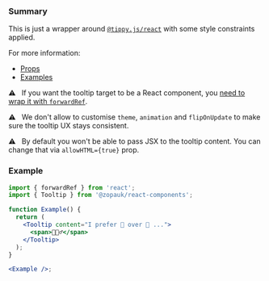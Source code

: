 ### Summary

This is just a wrapper around [`@tippy.js/react`](https://github.com/atomiks/tippy.js-react) with some style constraints applied.

For more information:

- [Props](https://atomiks.github.io/tippyjs/all-props/)
- [Examples](https://atomiks.github.io/tippyjs/)

⚠️ &nbsp; If you want the tooltip target to be a React component, you [need to wrap it with `forwardRef`](https://github.com/atomiks/tippy.js-react#component-children).

⚠️ &nbsp; We don't allow to customise `theme`, `animation` and `flipOnUpdate` to make sure the tooltip UX stays consistent.

⚠️ &nbsp; By default you won't be able to pass JSX to the tooltip content. You can change that via `allowHTML={true}` prop.

### Example

```jsx
import { forwardRef } from 'react';
import { Tooltip } from '@zopauk/react-components';

function Example() {
  return (
    <Tooltip content="I prefer 🍕 over 🍰 ...">
      <span>💁🏻‍♂️</span>
    </Tooltip>
  );
}

<Example />;
```
